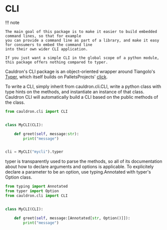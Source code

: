 # CLI

!!! note

    The main goal of this package is to make it easier to build embedded command lines, so that for example
    you can provide a command line as part of a library, and make it easy for consumers to embed the command line
    into their own wider CLI application.

    If you just want a simple CLI in the global scope of a python module, this package offers nothing compared to typer.

Cauldron's CLI package is an object-oriented wrapper around Tiangolo's [Typer](https://typer.tiangolo.com/), which itself
builds on PalletsProjects' [click](https://click.palletsprojects.com/en/stable/).


To write a CLI, simply inherit from cauldron.cli.CLI, write a python class with type hints on the methods,
and instantiate an instance of that class. Cauldron CLI will automatically build a CLI based on the public methods of the class.



```python
from cauldron.cli import CLI


class MyCLI(CLI):

    def greet(self, message:str):
        print("message")


cli = MyCLI("mycli").typer

```


typer is transparently used to parse the methods, so all of its documentation about how to declare arguments and options is applicable.
To explicitely declare a parameter to be an option, use typing.Annotated with typer's Option class.


```python
from typing import Annotated
from typer import Option
from cauldron.cli import CLI


class MyCLI(CLI):

    def greet(self, message:[Annotated[str, Option()]]):
        print("message")

```
